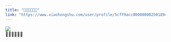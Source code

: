 ```yaml
---
title: "👒🍄🌿🥐🥑🥥"
link: "https://www.xiaohongshu.com/user/profile/5cff9acc0000000025018949/"
---
```


<img src="http://sns-webpic-qc.xhscdn.com/202409111512/26d1e99b34b6bf06f12fe9daf896d059/1040g2sg30sbe7bbg3i005n7vjb69b2a9m761sc8!nc_n_nwebp_mw_1" /><br />👒🍄🌿🥐🥑🥥
